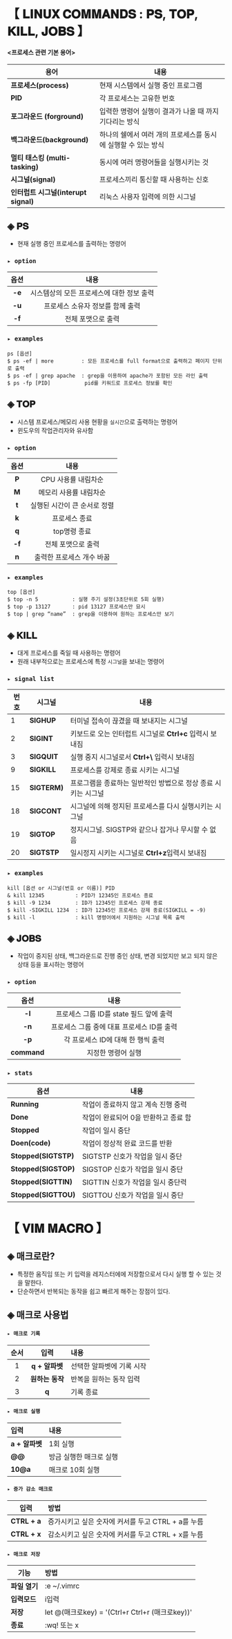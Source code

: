 # 【 𝐋𝐈𝐍𝐔𝐗 𝐂𝐎𝐌𝐌𝐀𝐍𝐃𝐒 : 𝐏𝐒, 𝐓𝐎𝐏, 𝐊𝐈𝐋𝐋, 𝐉𝐎𝐁𝐒 】

####  **<프로세스 관련 기본 용어>**

|용어|내용|
|---|---|
|**프로세스(process)**| 현재 시스템에서 실행 중인 프로그램|
|**PID**|각 프로세스는 고유한 번호|
|**포그라운드 (forground)**|입력한 명령어 실행이 결과가 나올 때 까지 기다리는 방식|
|**백그라운드(background)**|하나의 쉘에서 여러 개의 프로세스를 동시에 실행할 수 있는 방식|
|**멀티 태스킹 (multi-tasking)**|동시에 여러 명령어들을 실행시키는 것|
|**시그널(signal)**|프로세스끼리 통신할 때 사용하는 신호|
|**인터럽트 시그널(interupt signal)**|리눅스 사용자 입력에 의한 시그널|


## ◈ 𝐏𝐒
- 현재 실행 중인 프로세스를 출력하는 명령어


### <code>▸ option</code>
|옵션|내용|
|:---:|:---:|
|**-e**|시스템상의 모든 프로세스에 대한 정보 출력|
|**-u**|프로세스 소유자 정보를 함께 출력 |
|**-f**|전체 포맷으로 출력|

### <code>▸ examples</code>

~~~blackquote
ps [옵션]
$ ps -ef | more         : 모든 프로세스를 full format으로 출력하고 페이지 단위로 출력
$ ps -ef | grep apache  : grep을 이용하여 apache가 포함된 모든 라인 출력
$ ps -fp [PID]           pid를 키워드로 프로세스 정보를 확인
~~~

## ◈ 𝐓𝐎𝐏  
- 시스템 프로세스/메모리 사용 현황을 <code>실시간</code>으로 출력하는 명령어
- 윈도우의 작업관리자와 유사함

### <code>▸ option</code>
|옵션|내용|
|:---:|:---:|
|**P**|CPU 사용률 내림차순|
|**M**|메모리 사용률 내림차순|
|**t**|실행된 시간이 큰 순서로 정렬|
|**k**|프로세스 종료|
|**q**|	top명령 종료|
|**-f**|전체 포맷으로 출력|
|**n**|	출력한 프로세스 개수 바꿈|
### <code>▸ examples</code>
```
top [옵션] 
$ top -n 5           : 실행 주기 설정(3초단위로 5회 실행)
$ top -p 13127       : pid 13127 프로세스만 묘시
$ top | grep “name”  : grep을 이용하여 원하는 프로세스만 보기
```

## ◈ 𝐊𝐈𝐋𝐋 
- 대게 프로세스를 죽일 때 사용하는 명령어
- 원래 내부적으로는 프로세스에 특정 <code>시그널</code>을 보내는 명령어

### <code>▸ signal list</code>

|번호|시그널|내용|
|---|---|---|
|1|**SIGHUP**|터미널 접속이 끊겼을 때 보내지는 시그널|
|2|**SIGINT**|키보드로 오는 인터럽트 시그널로 **Ctrl+c** 입력시 보내짐|
|3|**SIGQUIT**| 실행 중지 시그널로서 **Ctrl+\\** 입력시 보내짐|
|9|**SIGKILL**|프로세스를 강제로 종료 시키는 시그널|
|15|**SIGTERM)**| 프로그램을 종료하는 일반적인 방법으로 정상 종료 시키는 시그널 |
|18|**SIGCONT**| 시그널에 의해 정지된 프로세스를 다시 실행시키는 시그널|
|19|**SIGTOP**|정지시그널. SIGSTP와 같으나 잡거나 무시할 수 없음|
|20|**SIGTSTP**|일시정지 시키는 시그널로 **Ctrl+z**입력시 보내짐|

### <code>▸ examples</code>
```
kill [옵션 or 시그널(번호 or 이름)] PID
& kill 12345          : PID가 12345인 프로세스 종료
$ kill -9 1234        : ID가 12345인 프로세스 강제 종료
$ kill -SIGKILL 1234  : ID가 12345인 프로세스 강제 종료(SIGKILL = -9)
$ kill -l             : kill 명령어에서 지원하는 시그널 목록 출력
```

## ◈ 𝐉𝐎𝐁𝐒 
- 작업이 중지된 상태, 백그라운드로 진행 중인 상태, 변경 되었지만 보고 되지 않은 상태 등을 표시하는 명령어 


### <code>▸ option</code>

|옵션|내용|
|:---:|:---:|
|**-l**|프로세스 그룹 ID를 state 필드 앞에 출력|
|**-n**|프로세스 그룹 중에 대표 프로세스 ID를 출력|
|**-p**|각 프로세스 ID에 대해 한 행씩 출력|
|**command**| 지정한 명령어 실행|

### <code>▸ stats</code>

|옵션|내용|
|---|---|
|**Running**|작업이 종료하지 않고 계속 진행 중력|
|**Done**|작업이 완료되어 0을 반환하고 종료 함|
|**Stopped**|작업이 일시 중단|
|**Doen(code)**|작업이 정상적 완료 코드를 반환|
|**Stopped(SIGTSTP)**|SIGTSTP 신호가 작업을 일시 중단|
|**Stopped(SIGSTOP)**|SIGSTOP 신호가 작업을 일시 중단|
|**Stopped(SIGTTIN)**|SIGTTIN 신호가 작업을 일시 중단력|
|**Stopped(SIGTTOU)**|SIGTTOU 신호가 작업을 일시 중단|



# 【 𝐕𝐈𝐌 𝐌𝐀𝐂𝐑𝐎 】

## ◈ 매크로란?
- 특정한 움직임 또는 키 입력을 레지스터에에 저장함으로서 다시 실행 할 수 있는 것을 말한다.
- 단순하면서 반복되는 동작을 쉽고 빠르게 해주는 장점이 있다.



## ◈ 매크로 사용법

#### <code>▸ 매크로 기록</code>

|순서|입력|내용|
|:-:|:---:|:---|
|1|**q + 알파벳**|선택한 알파벳에 기록 시작|
|2|**원하는 동작**|반복을 원하는 동작 입력|
|3|**q**|기록 종료|

#### <code>▸ 매크로 실행</code>

|입력|내용|
|:---|:---|
|**a + 알파벳**|1회 실행|
|**@@**|방금 실행한 매크로 실행|
|**10@a**|매크로 10회 실행|

#### <code>▸ 증가 감소 매크로</code>
|입력|방법|
|---|:---|
|**CTRL + a**|	증가시키고 싶은 숫자에 커서를 두고 CTRL + a를 누름|
|**CTRL + x**|	감소시키고 싶은 숫자에 커서를 두고 CTRL + x를 누름|

#### <code>▸ 매크로 저장</code>
|기능|방법|
|---|:---|
|	**파일 열기**|:e ~/.vimrc|	
|**입력모드**| i입력|
|**저장**|let @(매크로key) = '(Ctrl+r Ctrl+r (매크로key))'|
|**종료**|:wq! 또는 x|
